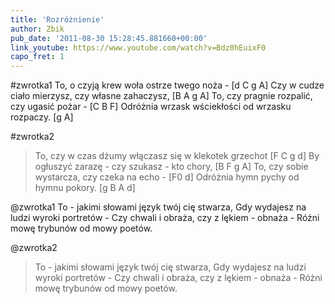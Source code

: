 ```yaml
---
title: 'Rozróżnienie'
author: Zbik
pub_date: '2011-08-30 15:28:45.881660+00:00'
link_youtube: https://www.youtube.com/watch?v=Bdz0hEuixF0
capo_fret: 1
---
```


#zwrotka1
To, o czyją krew woła ostrze twego noża - [d C g A]
Czy w cudze ciało mierzysz, czy własne zahaczysz, [B A g A]
To, czy pragnie rozpalić, czy ugasić pożar - [C B F]
Odróżnia wrzask wściekłości od wrzasku rozpaczy. [g A]

#zwrotka2
>To, czy w czas dżumy włączasz się w klekotek grzechot [F C g d]
>By ogłuszyć zarazę - czy szukasz - kto chory, [B F g A]
>To, czy sobie wystarcza, czy czeka na echo - [F0 d]
>Odróżnia hymn pychy od hymnu pokory. [g B A d]

@zwrotka1
To - jakimi słowami język twój cię stwarza,
Gdy wydajesz na ludzi wyroki portretów -
Czy chwali i obraża, czy z lękiem - obnaża -
Różni mowę trybunów od mowy poetów.

@zwrotka2
>To - jakimi słowami język twój cię stwarza,
>Gdy wydajesz na ludzi wyroki portretów -
>Czy chwali i obraża, czy z lękiem - obnaża -
>Różni mowę trybunów od mowy poetów.